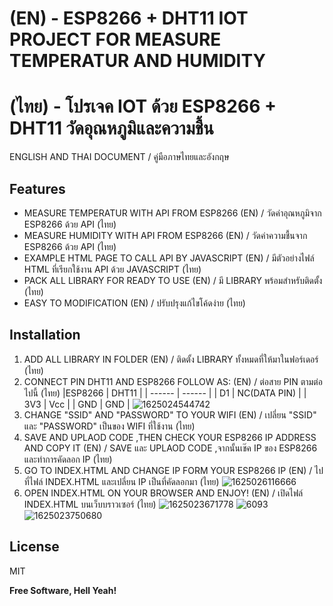 # (EN) - ESP8266 + DHT11 IOT PROJECT FOR MEASURE TEMPERATUR AND HUMIDITY
# (ไทย) - โปรเจค IOT  ด้วย ESP8266 + DHT11 วัดอุณหภูมิและความชื้น
ENGLISH AND THAI DOCUMENT / คู่มือภาษไทยและอังกฤษ

## Features
- MEASURE TEMPERATUR WITH API FROM ESP8266 (EN) / วัดค่าอุณหภูมิจาก ESP8266 ด้วย API (ไทย)
- MEASURE HUMIDITY WITH API FROM ESP8266 (EN) / วัดค่าความชื้นจาก ESP8266 ด้วย API (ไทย)
- EXAMPLE HTML PAGE TO CALL API BY JAVASCRIPT (EN) / มีตัวอย่างไฟล์ HTML ที่เรียกใช้งาน API ด้วย JAVASCRIPT (ไทย)
- PACK ALL LIBRARY FOR READY TO USE (EN) / มี LIBRARY พร้อมสำหรับติดตั้ง (ไทย)
- EASY TO MODIFICATION (EN) / ปรับปรุงแก้ไขโค้ดง่าย (ไทย)

## Installation

1) ADD ALL LIBRARY IN FOLDER (EN) / ติดตั้ง LIBRARY ทั้งหมดที่ให้มาในฟอร์เดอร์ (ไทย)
2) CONNECT PIN DHT11 AND ESP8266 FOLLOW AS:  (EN) / ต่อสาย PIN ตามต่อไปนี้ (ไทย)
    |ESP8266 | DHT11 |
    | ------ | ------ |
    | D1 | NC(DATA PIN) |
    | 3V3 | Vcc |
    | GND | GND |
    ![1625024544742](https://user-images.githubusercontent.com/48548611/123898683-f3df9900-d98f-11eb-9a16-e81b6d670355.jpg)
3) CHANGE "SSID" AND "PASSWORD" TO YOUR WIFI (EN) / เปลี่ยน "SSID" และ "PASSWORD" เป็นของ WIFI ที่ใช้งาน (ไทย)
4) SAVE AND UPLAOD CODE ,THEN CHECK YOUR ESP8266 IP ADDRESS AND COPY IT (EN) / SAVE และ UPLAOD CODE ,จากนั้นเช๊ค IP ของ ESP8266  และทำการคัดลอก IP (ไทย)
5) GO TO INDEX.HTML AND CHANGE IP FORM YOUR ESP8266 IP  (EN) / ไปที่ไฟล์ INDEX.HTML และเปลี่ยน IP เป็นที่คัดลอกมา (ไทย)
![1625026116666](https://user-images.githubusercontent.com/48548611/123900613-8afa2000-d993-11eb-9920-cfdec64bd568.jpg)
6) OPEN INDEX.HTML ON YOUR BROWSER AND ENJOY!  (EN) / เปิดไฟล์ INDEX.HTML บนเว็บบราวเซอร์ (ไทย)
![1625023671778](https://user-images.githubusercontent.com/48548611/123901248-cf39f000-d994-11eb-987f-6e4dcdcdd5b6.jpg)
![6093](https://user-images.githubusercontent.com/48548611/123901351-f8f31700-d994-11eb-8053-5c9349659ac4.jpg)
![1625023750680](https://user-images.githubusercontent.com/48548611/123901140-a31e6f00-d994-11eb-8619-2696e2c81f15.jpg)
## License

MIT

**Free Software, Hell Yeah!**
